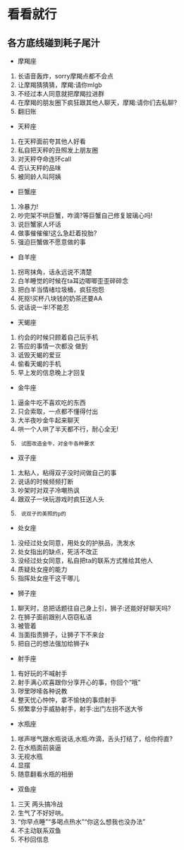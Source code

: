 # 看看就行
## 各方底线碰到耗子尾汁
*  摩羯座
1.	长语音轰炸，sorry摩羯点都不会点
2.	让摩羯猜猜猜，摩羯:请你mlgb
3.	不经过本人同意就把摩羯拉进群
4.	在摩羯的朋友圈下疯狂跟其他人聊天，摩羯:请你们去私聊?
5.	翻旧账

*  	天秤座
1.	在天秤面前夸其他人好看
2.	私自把天秤的丑照发上朋友圈
3.	对天秤夺命连环call
4.	否认天秤的品味
5.	被同龄人叫阿姨

*  	巨蟹座

1.	冷暴力!
2.	吵完架不哄巨蟹，咋滴?等巨蟹自己修复玻璃心吗!
3.	说巨蟹家人坏话
4.	做事催催催!这么急赶着投胎?
5.	强迫巨蟹做不愿意做的事

*  	自羊座

1.	拐弯抹角，话永远说不清楚
2.	白羊睡觉的时候在ta耳边唧唧歪歪碎碎念
3.	把白羊当情绪垃圾桶，疯狂抱怨
4.	死抠!买杯八块钱的奶茶还要AA
5.	说话说一半!不能忍

*  	天蝎座

1.	约会的时候只顾着自己玩手机
2.	答应的事情一次都没 做到
3.	诋毁天蝎的爱豆
4.	偷看天蝎的手机
5.	早上发的信息晚上才回复

*  	金牛座

1.	逼金牛吃不喜欢吃的东西
2.	只会索取，一点都不懂得付出
3.	大半夜吵金牛起来聊天
4.	哄一个人哄了半天都不行，耐心全无!
5.      试图改造金牛，对金牛各种要求

*  	双子座

1.	太粘人，粘得双子没时间做自己的事
2.	说话的时候频频打断
3.	吵架时对双子冷嘲热讽
4.	跟双子一块玩游戏时疯狂送人头
5.      说双子的美照的p的

*  	处女座

1.	没经过处女同意，用处女的护肤品，洗发水
2.	处女指出的缺点，死活不改正
3.	没经过处女同意，私自把ta的联系方式推给其他人
4.	质疑处女座的能力
5.	指挥处女座干这干哪儿

*  	狮子座

1.	聊天时，总把话题往自己身上引，狮子:还能好好聊天吗?
2.	在狮子面前跟别人窃窃私语
3.	被管着
4.	当面指责狮子，让狮子下不来台
5.	把自己的想法强加给狮子k

*  	射手座

1.	有好玩的不喊射手
2.	射手满心欢喜跟你分享开心的事，你回个“哦”
3.	哕里哕嗦各种说教
4.	整天忧心忡忡，拿不愉快的事烦射手
5.	频繁拿分手威胁射手，射手:出门左拐不送大爷

*  	水瓶座

1.	嗲声嗲气跟水瓶说话,水瓶:咋滴，舌头打结了，给你捋直?
2.	在水瓶面前装逼
3.	无视水瓶
4.	显摆
5.	随意翻看水瓶的相册


*  	双鱼座

1.	三天 两头搞冷战
2.	生气了不好好哄。
3.	“你早点睡”“多喝点热水”“你这么想我也没办法”
4.	不主动联系双鱼
5.	不秒回信息

